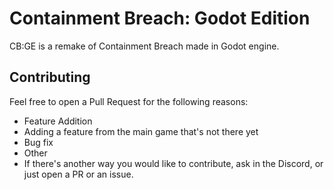 # Containment Breach: Godot Edition
CB:GE is a remake of Containment Breach made in Godot engine.

## Contributing 
Feel free to open a Pull Request for the following reasons:

- Feature Addition
 - Adding a feature from the main game that's not there yet
- Bug fix
- Other
 - If there's another way you would like to contribute, ask in the Discord, or just open a PR or an issue.
 
